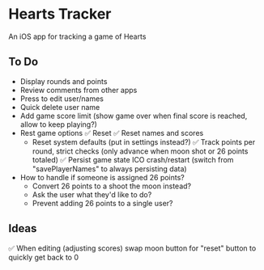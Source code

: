 # Hearts Tracker
An iOS app for tracking a game of Hearts

## To Do
- Display rounds and points
- Review comments from other apps
- Press to edit user/names
- Quick delete user name
- Add game score limit (show game over when final score is reached, allow to keep playing?)
- Rest game options
    ✅ Reset
    ✅ Reset names and scores
    - Reset system defaults (put in settings instead?)
✅ Track points per round, strict checks (only advance when moon shot or 26 points totaled)
✅ Persist game state ICO crash/restart (switch from "savePlayerNames" to always persisting data)
- How to handle if someone is assigned 26 points?
    - Convert 26 points to a shoot the moon instead?
    - Ask the user what they'd like to do?
    - Prevent adding 26 points to a single user?

## Ideas
✅ When editing (adjusting scores) swap moon button for "reset" button to quickly get back to 0

